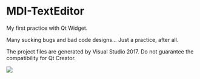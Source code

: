 # MDI-TextEditor
My first practice with Qt Widget.

Many sucking bugs and bad code designs... Just a practice, after all.

The project files are generated by Visual Studio 2017. Do not guarantee the compatibility for Qt Creator.

<img src = "https://i.endpot.com/di/MDFEM/interface.jpg"/>
